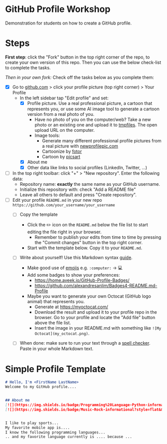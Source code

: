 # GitHub Profile Workshop
Demonstration for students on how to create a GitHub profile.

# Steps

**First step**: click the "Fork" button in the top right corner of the repo, to create your own version of this repo. Then you can use the below check-list to complete the tasks.

*Then in your own fork:* Check off the tasks below as you complete them:
- [x] Go to [github.com](https://github.com) > click your profile picture (top right corner) > Your Profile
    * In the left sidebar tap "Edit profile" and set:
      - [x] Profile picture. Use a real professional picture, a cartoon that represents you, or use some AI image tool to generate a cartoon version from a real photo of you.
         * Have no photo of you on the computer/web? Take a new photo or an existing one and upload it to [tmpfiles](https://tmpfiles.org/). The open upload URL on the computer.
         * Image tools:
            * Generate many different professional profile pictures from a real picture with [newprofilepic.com](https://newprofilepic.com/)
            * Cartoonize by [fotor](https://www.fotor.com/features/photo-to-cartoon/)
            * Cartoon by [picsart](https://picsart.com/photo-effects/photo-to-cartoon/)
       - [x] About me
       - [x] Other data like links to social profiles (LinkedIn, Twitter, ...)
- [ ] In the top right toolbar: click "+" > "New repository". Enter the following data:
    * Repository name: **exactly** the same name as your GitHub username.
    * Initialize this repository with: check "Add a README file"
    * Leave all others to default and press "Create repository".
- [ ] Edit your profile `README.md` in your new repo `https://github.com/your_username/your_username`
    - [ ] Copy the template
       * Click the :pencil2: icon on the `README.md` below the file list to start editing the file right in your browser.
         * Remember to publish your edits from time to time by pressing the "Commit changes" button in the top right corner.
       * Start with the template below. Copy it to your `README.md`.
    - [ ] Write about yourself! Use this Markdown syntax [guide](https://docs.github.com/en/get-started/writing-on-github/getting-started-with-writing-and-formatting-on-github/basic-writing-and-formatting-syntax).
       * Make good use of [emojis](https://github.com/ikatyang/emoji-cheat-sheet)
           e.g. `:computer:` -> :computer:
       * Add some badges to show your preferences:
           * https://home.aveek.io/GitHub-Profile-Badges/
           * https://github.com/alexandresanlim/Badges4-README.md-Profile
       * Maybe you want to generate your own Octocat (GitHub logo animal) that represents you.
           * Generate at https://myoctocat.com/
           * Download the result and upload it to your profile repo in the browser. Go to your profile and locate the "Add file" button above the file list.
           * Insert the image in your README.md with something like `![My Octocat](my_octocat.png)`.
   - [ ] When done: make sure to run your text through a [spell checker](https://languagetool.org/). Paste in your whole Markdown text.



# Simple Profile Template
```markdown
# Hello, I'm <FirstName LastName>
Welcome to my GitHub profile....


## About me
[![](https://img.shields.io/badge/Programming%20Language-Python-informational?style=flat&&color=2bbc8a&logo=pastebin)](#)
[![](https://img.shields.io/badge/Music-Rock-informational?style=flat&&color=2bbc8a&logo=applemusic)](#)


I like to play sports...
My favorite mobile app is....
I know the following programming languages...
.. and my favorite language currently is .... because ...
````
